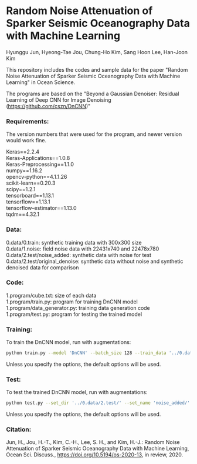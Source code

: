 # Random Noise Attenuation of Sparker Seismic Oceanography Data with Machine Learning

Hyunggu Jun, Hyeong-Tae Jou, Chung-Ho Kim, Sang Hoon Lee, Han-Joon Kim

This repository includes the codes and sample data for the paper
"Random Noise Attenuation of Sparker Seismic Oceanography Data with Machine Learning" in Ocean Science. 
 

The programs are based on the "Beyond a Gaussian Denoiser: Residual Learning of Deep CNN for Image Denoising (https://github.com/cszn/DnCNN)"

### Requirements:
The version numbers that were used for the program, and newer version would work fine. 

Keras==2.2.4   
Keras-Applications==1.0.8   
Keras-Preprocessing==1.1.0   
numpy==1.16.2   
opencv-python==4.1.1.26   
scikit-learn==0.20.3   
scipy==1.2.1   
tensorboard==1.13.1   
tensorflow==1.13.1   
tensorflow-estimator==1.13.0   
tqdm==4.32.1   


### Data:
0.data/0.train: synthetic training data with 300x300 size   
0.data/1.noise: field noise data with 22431x740 and 22478x780   
0.data/2.test/noise_added: synthetic data with noise for test   
0.data/2.test/original_denoise: synthetic data without noise and synthetic denoised data for comparison   

### Code:
1.program/cube.txt: size of each data    
1.program/train.py: program for training DnCNN model   
1.program/data_generator.py: training data generation code   
1.program/test.py: program for testing the trained model   

### Training: 
To train the DnCNN model, run with augmentations:

```bash
python train.py --model 'DnCNN' --batch_size 128 --train_data '../0.data/0.train/' --noise_data '../0.data/1.noise/' --epoch 20
```

Unless you specify the options, the default options will be used.

### Test:
To test the trained DnCNN model, run with augmentations:

```bash
python test.py --set_dir '../0.data/2.test/' --set_name 'noise_added/' --model_dir './models/DnCNN/' --model_name 'model_020.hdf5' --result_dir 'results'
```

Unless you specify the options, the default options will be used.


### Citation:
Jun, H., Jou, H.-T., Kim, C.-H., Lee, S. H., and Kim, H.-J.: Random Noise Attenuation of Sparker Seismic Oceanography Data with Machine Learning, Ocean Sci. Discuss., https://doi.org/10.5194/os-2020-13, in review, 2020.
